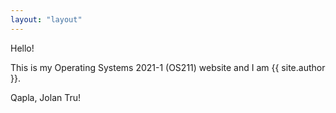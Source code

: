 ```yaml
---
layout: "layout"
---
```


Hello!

This is my Operating Systems 2021-1 (OS211) website and
I am {{ site.author }}.

Qapla, Jolan Tru!
